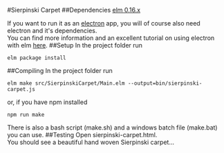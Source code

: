 #Sierpinski Carpet
##Dependencies
[elm 0.16.x](http://elm-lang.org/install)

If you want to run it as an [electron](http://electron.atom.io/) app, you will of course also need electron and it's dependencies.  
You can find more information and an excellent tutorial on using electron with elm [here](https://medium.com/@ezekeal/building-an-electron-app-with-elm-part-1-boilerplate-3416a730731f#.i6d3hh3sl).
##Setup
In the project folder run  

    elm package install  
##Compiling
In the project folder run  

    elm make src/SierpinskiCarpet/Main.elm --output=bin/sierpinski-carpet.js  

or, if you have npm installed

    npm run make

There is also a bash script (make.sh) and a windows batch file (make.bat) you can use.
##Testing
Open sierpinski-carpet.html.  
You should see a beautiful hand woven Sierpinski carpet...
